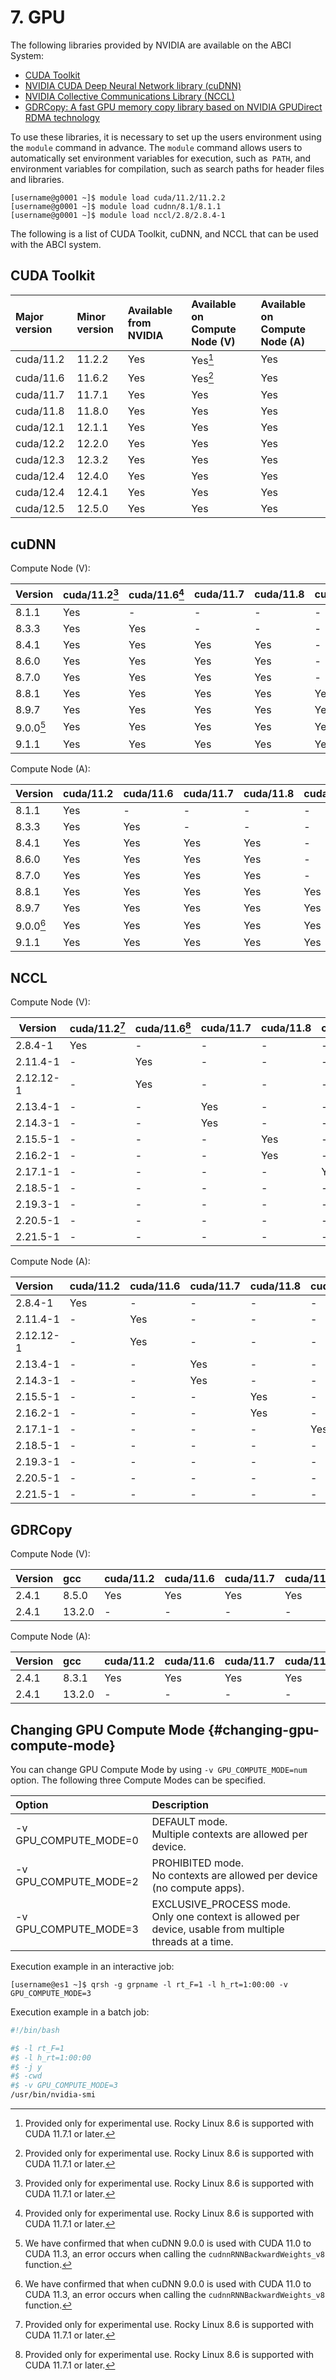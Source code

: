 # 7. GPU

The following libraries provided by NVIDIA are available on the ABCI System:

* [CUDA Toolkit](https://developer.nvidia.com/cuda-toolkit)
* [NVIDIA CUDA Deep Neural Network library (cuDNN)](https://developer.nvidia.com/cudnn)
* [NVIDIA Collective Communications Library (NCCL)](https://developer.nvidia.com/nccl)
* [GDRCopy: A fast GPU memory copy library based on NVIDIA GPUDirect RDMA technology](https://github.com/NVIDIA/gdrcopy)

To use these libraries, it is necessary to set up the users environment using the `module` command in advance. The `module` command allows users to automatically set environment variables for execution, such as` PATH`, and environment variables for compilation, such as search paths for header files and libraries.

```
[username@g0001 ~]$ module load cuda/11.2/11.2.2
[username@g0001 ~]$ module load cudnn/8.1/8.1.1
[username@g0001 ~]$ module load nccl/2.8/2.8.4-1
```

The following is a list of CUDA Toolkit, cuDNN, and NCCL that can be used with the ABCI system.

## CUDA Toolkit

| Major version | Minor version | Available from NVIDIA | Available on Compute Node (V) | Available on Compute Node (A) |
| :------------ | :------------ | :-------------------- | :---------------------------- | :---------------------------- |
| cuda/11.2     | 11.2.2        | Yes                   | Yes[^1]                       | Yes                           |
| cuda/11.6     | 11.6.2        | Yes                   | Yes[^1]                       | Yes                           |
| cuda/11.7     | 11.7.1        | Yes                   | Yes                           | Yes                           |
| cuda/11.8     | 11.8.0        | Yes                   | Yes                           | Yes                           |
| cuda/12.1     | 12.1.1        | Yes                   | Yes                           | Yes                           |
| cuda/12.2     | 12.2.0        | Yes                   | Yes                           | Yes                           |
| cuda/12.3     | 12.3.2        | Yes                   | Yes                           | Yes                           |
| cuda/12.4     | 12.4.0        | Yes                   | Yes                           | Yes                           |
| cuda/12.4     | 12.4.1        | Yes                   | Yes                           | Yes                           |
| cuda/12.5     | 12.5.0        | Yes                   | Yes                           | Yes                           |

[^1]: Provided only for experimental use. Rocky Linux 8.6 is supported with CUDA 11.7.1 or later.

## cuDNN

Compute Node (V):

| Version | cuda/11.2[^1] | cuda/11.6[^1] | cuda/11.7 | cuda/11.8 | cuda/12.1 | cuda/12.2 | cuda/12.3 | cuda/12.4 | cuda/12.5 |
| ------- | ------------- | ------------- | --------- | --------- | --------- | --------- | --------- | --------- | --------- |
| 8.1.1   | Yes           | -             | -         | -         | -         | -         | -         | -         | -         |
| 8.3.3   | Yes           | Yes           | -         | -         | -         | -         | -         | -         | -         |
| 8.4.1   | Yes           | Yes           | Yes       | Yes       | -         | -         | -         | -         | -         |
| 8.6.0   | Yes           | Yes           | Yes       | Yes       | -         | -         | -         | -         | -         |
| 8.7.0   | Yes           | Yes           | Yes       | Yes       | -         | -         | -         | -         | -         |
| 8.8.1   | Yes           | Yes           | Yes       | Yes       | Yes       | Yes       | Yes       | Yes       | Yes       |
| 8.9.7   | Yes           | Yes           | Yes       | Yes       | Yes       | Yes       | Yes       | Yes       | Yes       |
| 9.0.0[^2] | Yes           | Yes           | Yes       | Yes       | Yes       | Yes       | Yes       | Yes       | Yes       |
| 9.1.1   | Yes           | Yes           | Yes       | Yes       | Yes       | Yes       | Yes       | Yes       | Yes       |

Compute Node (A):

| Version | cuda/11.2 | cuda/11.6 | cuda/11.7 | cuda/11.8 | cuda/12.1 | cuda/12.2 | cuda/12.3 | cuda/12.4 | cuda/12.5 |
| :------ | :-------- | :-------- | :-------- | :-------- | :-------- | :-------- | :-------- | :-------- | :-------- |
| 8.1.1   | Yes       | -         | -         | -         | -         | -         | -         | -         | -         |
| 8.3.3   | Yes       | Yes       | -         | -         | -         | -         | -         | -         | -         |
| 8.4.1   | Yes       | Yes       | Yes       | Yes       | -         | -         | -         | -         | -         |
| 8.6.0   | Yes       | Yes       | Yes       | Yes       | -         | -         | -         | -         | -         |
| 8.7.0   | Yes       | Yes       | Yes       | Yes       | -         | -         | -         | -         | -         |
| 8.8.1   | Yes       | Yes       | Yes       | Yes       | Yes       | Yes       | Yes       | Yes       | Yes       |
| 8.9.7   | Yes       | Yes       | Yes       | Yes       | Yes       | Yes       | Yes       | Yes       | Yes       |
| 9.0.0[^2] | Yes       | Yes       | Yes       | Yes       | Yes       | Yes       | Yes       | Yes       | Yes       |
| 9.1.1   | Yes       | Yes       | Yes       | Yes       | Yes       | Yes       | Yes       | Yes       | Yes       |

[^2]: We have confirmed that when cuDNN 9.0.0 is used with CUDA 11.0 to CUDA 11.3, an error occurs when calling the `cudnnRNNBackwardWeights_v8` function.

## NCCL

Compute Node (V):

| Version   | cuda/11.2[^1] | cuda/11.6[^1] | cuda/11.7 | cuda/11.8 | cuda/12.1 | cuda/12.2 | cuda/12.3 | cuda/12.4 | cuda/12.5 |
| --------- | ------------- | ------------- | --------- | --------- | --------- | --------- | --------- | --------- | --------- |
| 2.8.4-1   | Yes           | -             | -         | -         | -         | -         | -         | -         | -         |
| 2.11.4-1  | -             | Yes           | -         | -         | -         | -         | -         | -         | -         |
| 2.12.12-1 | -             | Yes           | -         | -         | -         | -         | -         | -         | -         |
| 2.13.4-1  | -             | -             | Yes       | -         | -         | -         | -         | -         | -         |
| 2.14.3-1  | -             | -             | Yes       | -         | -         | -         | -         | -         | -         |
| 2.15.5-1  | -             | -             | -         | Yes       | -         | -         | -         | -         | -         |
| 2.16.2-1  | -             | -             | -         | Yes       | -         | -         | -         | -         | -         |
| 2.17.1-1  | -             | -             | -         | -         | Yes       | -         | -         | -         | -         |
| 2.18.5-1  | -             | -             | -         | -         | -         | Yes       | -         | -         | -         |
| 2.19.3-1  | -             | -             | -         | -         | -         | Yes       | Yes       | -         | -         |
| 2.20.5-1  | -             | -             | -         | -         | -         | Yes       | -         | Yes       | -         |
| 2.21.5-1  | -             | -             | -         | -         | -         | Yes       | -         | Yes       | Yes       |

Compute Node (A):

| Version   | cuda/11.2 | cuda/11.6 | cuda/11.7 | cuda/11.8 | cuda/12.1 | cuda/12.2 | cuda/12.3 | cuda/12.4 | cuda/12.5 |
| :-------- | :-------- | :-------- | :-------- | :-------- | :-------- | :-------- | :-------- | :-------- | :-------- |
| 2.8.4-1   | Yes       | -         | -         | -         | -         | -         | -         | -         | -         |
| 2.11.4-1  | -         | Yes       | -         | -         | -         | -         | -         | -         | -         |
| 2.12.12-1 | -         | Yes       | -         | -         | -         | -         | -         | -         | -         |
| 2.13.4-1  | -         | -         | Yes       | -         | -         | -         | -         | -         | -         |
| 2.14.3-1  | -         | -         | Yes       | -         | -         | -         | -         | -         | -         |
| 2.15.5-1  | -         | -         | -         | Yes       | -         | -         | -         | -         | -         |
| 2.16.2-1  | -         | -         | -         | Yes       | -         | -         | -         | -         | -         |
| 2.17.1-1  | -         | -         | -         | -         | Yes       | -         | -         | -         | -         |
| 2.18.5-1  | -         | -         | -         | -         | -         | Yes       | -         | -         | -         |
| 2.19.3-1  | -         | -         | -         | -         | -         | Yes       | Yes       | -         | -         |
| 2.20.5-1  | -         | -         | -         | -         | -         | Yes       | -         | Yes       | -         |
| 2.21.5-1  | -         | -         | -         | -         | -         | Yes       | -         | Yes       | Yes       |

## GDRCopy

Compute Node (V):

| Version | gcc | cuda/11.2 | cuda/11.6 | cuda/11.7 | cuda/11.8 | cuda/12.1 | cuda/12.2 | cuda/12.3 | cuda/12.4 |
|:--|:--|:--|:--|:--|:--|:--|:--|:--|:--|
| 2.4.1 | 8.5.0 | Yes | Yes | Yes | Yes | Yes | Yes | Yes | Yes |
| 2.4.1 | 13.2.0 | - | - | - | - | - | - | - | Yes |

Compute Node (A):

| Version | gcc | cuda/11.2 | cuda/11.6 | cuda/11.7 | cuda/11.8 | cuda/12.1 | cuda/12.2 | cuda/12.3 | cuda/12.4 |
|:--|:--|:--|:--|:--|:--|:--|:--|:--|:--|
| 2.4.1 | 8.3.1 | Yes | Yes | Yes | Yes | Yes | Yes | Yes | Yes |
| 2.4.1 | 13.2.0 | - | - | - | - | - | - | - | Yes |

## Changing GPU Compute Mode {#changing-gpu-compute-mode}

You can change GPU Compute Mode by using `-v GPU_COMPUTE_MODE=num` option. The following three Compute Modes can be specified.

| Option | Description |
|:--|:--|
|-v GPU\_COMPUTE\_MODE=0 | DEFAULT mode.<br>Multiple contexts are allowed per device. |
|-v GPU\_COMPUTE\_MODE=2 | PROHIBITED mode.<br>No contexts are allowed per device (no compute apps). |
|-v GPU\_COMPUTE\_MODE=3 | EXCLUSIVE\_PROCESS mode.<br>Only one context is allowed per device, usable from multiple threads at a time. |

Execution example in an interactive job:

```
[username@es1 ~]$ qrsh -g grpname -l rt_F=1 -l h_rt=1:00:00 -v GPU_COMPUTE_MODE=3
```

Execution example in a batch job:

```bash
#!/bin/bash

#$ -l rt_F=1
#$ -l h_rt=1:00:00
#$ -j y
#$ -cwd
#$ -v GPU_COMPUTE_MODE=3
/usr/bin/nvidia-smi
```
